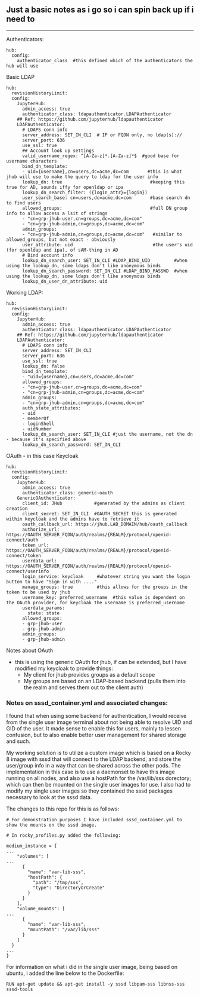 ## Just a basic notes as i go so i can spin back up if i need to

---
Authenticators:

```
hub:
  config:
    authenticator_class  #this defined which of the authenticators the hub will use
```

Basic LDAP 
```
hub:
  revisionHistoryLimit:
  config:
    JupyterHub:
      admin_access: true
      authenticator_class: ldapauthenticator.LDAPAuthenticator
    ## Ref: https://github.com/jupyterhub/ldapauthenticator
    LDAPAuthenticator:
      # LDAPS conn info
      server_address: SET_IN_CLI  # IP or FQDN only, no ldap(s)://
      server_port: 636
      use_ssl: true 
      ## Account look up settings
      valid_username_regex: ^[A-Za-z]*.[A-Za-z]*$  #good base for username characters
      bind_dn_template:
      - uid={username},cn=users,dc=acme,dc=com       #this is what jhub will use to make the query to ldap for the user info
      lookup_dn: true                                 #keeping this true for AD, sounds iffy for openldap or ipa
      lookup_dn_search_filter: ({login_attr}={login}) 
      user_search_base: cn=users,dc=acme,dc=com       #base search dn to find users
      allowed_groups:                                 #full DN group info to allow access a lsit of strings
      - "cn=grp-jhub-user,cn=groups,dc=acme,dc=com"
      - "cn=grp-jhub-admin,cn=groups,dc=acme,dc=com"
      admin_groups:
      - "cn=grp-jhub-admin,cn=groups,dc=acme,dc=com"   #similar to allowed_groups, but not exact - obviously
      user_attribute: uid                              #the user's uid (for openldap and ipa), of sAM-thing in AD
      # Bind account info
      lookup_dn_search_user: SET_IN_CLI #LDAP_BIND_UID         #when using the lookup_dn, some ldaps don't like anonymous binds
      lookup_dn_search_password: SET_IN_CLI #LDAP_BIND_PASSWD  #when using the lookup_dn, some ldaps don't like anonymous binds
      lookup_dn_user_dn_attribute: uid
```

Working LDAP:
```
hub:
  revisionHistoryLimit:
  config:
    JupyterHub:
      admin_access: true
      authenticator_class: ldapauthenticator.LDAPAuthenticator
    ## Ref: https://github.com/jupyterhub/ldapauthenticator
    LDAPAuthenticator:
      # LDAPS conn info
      server_address: SET_IN_CLI 
      server_port: 636
      use_ssl: true 
      lookup_dn: false
      bind_dn_template: 
      - "uid={username},cn=users,dc=acme,dc=com"
      allowed_groups: 
      - "cn=grp-jhub-user,cn=groups,dc=acme,dc=com"
      - "cn=grp-jhub-admin,cn=groups,dc=acme,dc=com"
      admin_groups:
      - "cn=grp-jhub-admin,cn=groups,dc=acme,dc=com" 
      auth_state_attributes:
      - uid
      - memberOf
      - loginShell
      - uidNumber
      lookup_dn_search_user: SET_IN_CLI #just the username, not the dn - because it's specified above
      lookup_dn_search_password: SET_IN_CLI 
```

OAuth - in this case Keycloak
```
hub:
  revisionHistoryLimit:
  config:
    JupyterHub:
      admin_access: true
      authenticator_class: generic-oauth
    GenericOAuthenticator:
      client_id: JHub            #generated by the admins as client creation
      client_secret: SET_IN_CLI  #OAUTH_SECRET this is generated within keycloak and the admins have to retrieve it
      oauth_callback_url: https://jhub.LAB_DOMAIN/hub/oauth_callback
      authorize_url: https://OAUTH_SERVER_FQDN/auth/realms/{REALM}/protocol/openid-connect/auth
      token_url: https://OAUTH_SERVER_FQDN/auth/realms/{REALM}/protocol/openid-connect/token
      userdata_url: https://OAUTH_SERVER_FQDN/auth/realms/{REALM}/protocol/openid-connect/userinfo
      login_service: keycloak     #whatever string you want the login button to have "Sign in with ...." 
      manage_groups: true         #this allows for the groups in the token to be used by jhub
      username_key: preferred_username  #this value is dependent on the OAuth provider, for keycloak the username is preferred_username
      userdata_params:
        state: state
      allowed_groups:
      - grp-jhub-user
      - grp-jhub-admin
      admin_groups:
      - grp-jhub-admin
```
Notes about OAuth
  - this is using the generic OAuth for jhub, if can be extended, but I have modified my keycloak to provide things:
    -  My client for jhub provides groups as a default scope
    -  My groups are based on an LDAP-based backend (pulls them into the realm and serves them out to the client auth)


### Notes on sssd_container.yml and associated changes:

I found that when using some backend for authentication, I would receive from the single user image terminal about not being able to resolve UID and GID of the user.  It made sense to enable this for users, mainly to lessen confusion, but to also enable better user management for shared storage and such.  

My working solution is to utilize a custom image which is based on a Rocky 8 image with sssd that will connect to the LDAP backend, and store the user/group info in a way that can be shared across the other pods.  The implementation in this case is to use a daemonset to have this image running on all nodes, and also use a hostPath for the /var/lib/sss dorectory; which can then be mounted on the single user images for use.  I also had to modify my single user images so they contained the sssd packages necessary to look at the sssd data.

The changes to this repo for this is as follows:

```
# For demonstration purposes I have included sssd_container.yml to show the mounts on the sssd image.

# In rocky_profiles.py added the following:

medium_instance = {
...
    "volumes": [
...
      {
        "name": "var-lib-sss",
        "hostPath": {
          "path": "/tmp/sss",
          "type": "DirectoryOrCreate"
        }
      }
    ],
    "volume_mounts": [
...
      {
        "name": "var-lib-sss",
        "mountPath": "/var/lib/sss"
      }
    ]
  }
...
}

```

For information on what i did in the single user image, being based on ubuntu, i added the line below to the Dockerfile:
```
RUN apt-get update && apt-get install -y sssd libpam-sss libnss-sss sssd-tools

```